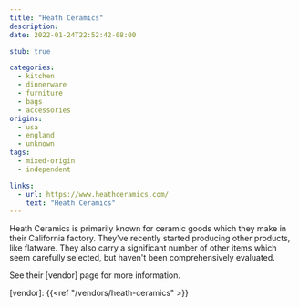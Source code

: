 ```yaml
---
title: "Heath Ceramics"
description:
date: 2022-01-24T22:52:42-08:00

stub: true

categories:
  - kitchen
  - dinnerware
  - furniture
  - bags
  - accessories
origins:
  - usa
  - england
  - unknown
tags:
  - mixed-origin
  - independent

links:
  - url: https://www.heathceramics.com/
    text: "Heath Ceramics"
---
```


Heath Ceramics is primarily known for ceramic goods which they make in their
California factory. They've recently started producing other products, like
flatware. They also carry a significant number of other items which seem
carefully selected, but haven't been comprehensively evaluated.

See their [vendor] page for more information.

[vendor]: {{<ref "/vendors/heath-ceramics" >}}
